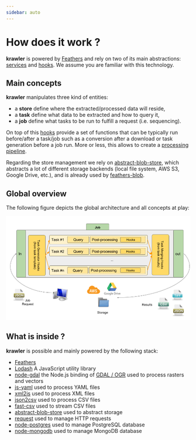 ```yaml
---
sidebar: auto
---
```


# How does it work ?

**krawler** is powered by [Feathers](https://feathersjs.com/) and rely on two of its main abstractions: [services](https://docs.feathersjs.com/api/services.html) and [hooks](https://docs.feathersjs.com/api/hooks.html). 
We assume you are familiar with this technology.

## Main concepts

**krawler** manipulates three kind of entities:
* a **store** define where the extracted/processed data will reside,
* a **task** define what data to be extracted and how to query it,
* a **job** define what tasks to be run to fulfill a request (i.e. sequencing).

On top of this [hooks](https://docs.feathersjs.com/api/hooks.html) provide a set of functions that can be typically run before/after a task/job such as a conversion after a download or task generation before a job run. More or less, this allows to create a [processing pipeline](https://en.wikipedia.org/wiki/Pipeline_(computing)).

Regarding the store management we rely on [abstract-blob-store](https://github.com/maxogden/abstract-blob-store), which abstracts a lot of different storage backends (local file system, AWS S3, Google Drive, etc.), and is already used by [feathers-blob](https://github.com/feathersjs-ecosystem/feathers-blob).

## Global overview

The following figure depicts the global architecture and all concepts at play:

![Architecture](./../assets/krawler-overview.png)

## What is inside ?

**krawler** is possible and mainly powered by the following stack:
* [Feathers](https://feathersjs.com/)
* [Lodash](https://lodash.com/) A JavaScript utility library
* [node-gdal](https://github.com/naturalatlas/node-gdal) the Node.js binding of [GDAL / OGR](http://www.gdal.org/) used to process rasters and vectors
* [js-yaml](https://github.com/nodeca/js-yaml) used to process YAML files
* [xml2js](https://github.com/Leonidas-from-XIV/node-xml2js) used to process XML files
* [json2csv](https://github.com/zemirco/json2csv) used to process CSV files
* [fast-csv](https://github.com/C2FO/fast-csv) used to stream CSV files
* [abstract-blob-store](https://github.com/maxogden/abstract-blob-store) used to abstract storage
* [request](https://github.com/request/request) used to manage HTTP requests
* [node-postgres](https://github.com/brianc/node-postgres) used to manage PostgreSQL database
* [node-mongodb](http://mongodb.github.io/node-mongodb-native/) used to manage MongoDB database
